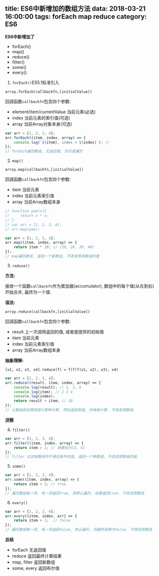 title: ES6中新增加的数组方法
data: 2018-03-21 16:00:00
tags: forEach map reduce
category: ES6
---

**ES6中新增加了**

- forEach()
- map()
- reduce()
- filter()
- some()
- every()

<!--more-->

1. `forEach()`ES5.1标准引入

`array.forEach(callbackfn,[initialValue])`

回调函数`callbackfn`包含四个参数:

- element/item/currentValue 当前元素(必选)
- index 当前元素的索引值(可选)
- array 当前Array对象本身(可选)

``` js
var arr = [1, 2, 3, 4];
arr.forEach((item, index, array) => {
    console.log(`${item}, index = ${index}`); //
});
// forEach遍历数组, 无返回值, 仅仅是遍历
```


2. `map()`

`array.map(callbackfn,[initialValue])`

回调函数`callbackfn`包含四个参数:

- item   当前元素
- index  当前元素索引值
- array  当前Array数组本身

``` js
// function pow(x){
//     return x * x;
// }
// var arr = [1, 2, 3, 4];
// arr.map(pow);

var arr = [1, 2, 3, 4];
arr.map((item, index, array) => {
    return item * 10; // [10, 20, 30, 40]
});
// map遍历数组, 返回一个新数组, 不改变原来数组的值
```

3. `reduce()`

**方法:**

接收一个函数`callbackfn`作为累加器(accumulator), 数组中的每个值(从左到右)开始合并, 最终为一个值.

**语法:**

`array.reduce(callbackfn,[initialValue])`

回调函数`callbackfn`包含四个参数:

- result 上一次调用返回的值, 或者是提供的初始值
- item   当前元素
- index  当前元素索引值
- array  当前Array数组本身

**抽象理解:**

`[x1, x2, x3, x4].reduce(f) = f(f(f(x1, x2), x3), x4)`

``` js
var arr = [1, 2, 3, 4];
arr.reduce((result, item, index, array) => {
    console.log(result); // 1, 3, 6
    console.log(item); // 2 3 4
    console.log(index);
    return result + item; // 10
});
// 让数组前后两项进行某种计算. 然后返回其值, 并继续计算. 不改变原数组.
```
[**详解**](https://www.w3cplus.com/javascript/array-part-8.html)

4. `filter()`

``` js
var arr = [1, 2, 3, 4];
arr.filter((item, index, array) => {
    return item > 2; // 新数组为[3, 4]
});
// filter 过滤掉数组中不满足条件的值, 返回一个新数组, 不改变原数组的值.

```

5. `some()`

``` js
var arr = [1, 2, 3, 4];
arr.some((item, index, array) => {
    return item > 3; // true
});
// 遍历数组每一项, 有一项返回true, 则停止遍历, 结果返回true. 不改变原数组
```


6. `every()`

``` js
var arr = [1, 2, 3, 4];
arr.every((item, index, arr) => {
    return item > 1;  // false
});
// 遍历数组每一项, 有一项返回false, 停止遍历, 则最终结果为false. 不改变原数组
```

**总结**

- forEach 无返回值
- reduce  返回最终计算结果
- map, filter 返回新数组
- some, every 返回布尔值













